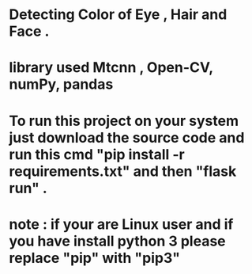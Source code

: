 # Detecting Color of Eye , Hair and Face .
# library used Mtcnn , Open-CV, numPy, pandas 
# To run this project on your system just download the source code and run this cmd "pip install -r requirements.txt" and then "flask run" .
# note : if your are Linux user and if you have install python 3 please replace "pip" with "pip3"
